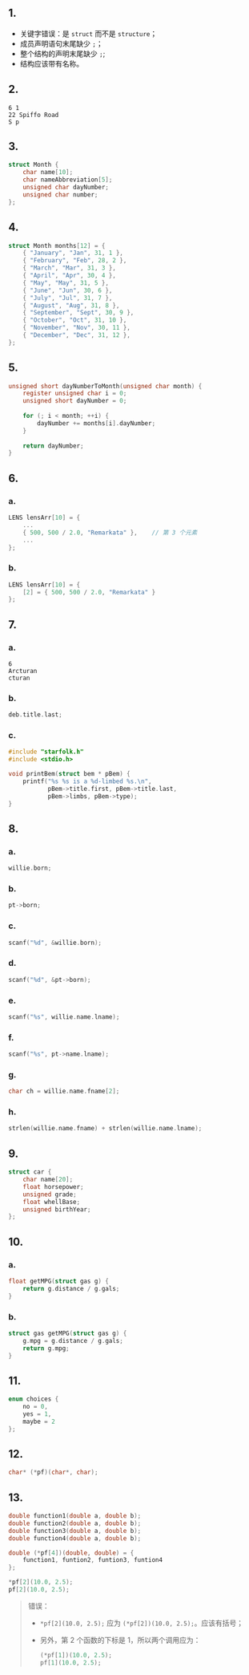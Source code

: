 ## 1.

- 关键字错误：是 `struct` 而不是 `structure`；
- 成员声明语句末尾缺少 `;`；
- 整个结构的声明末尾缺少 `;`;
- 结构应该带有名称。

## 2.

```
6 1
22 Spiffo Road
S p

```

## 3.

```c
struct Month {
    char name[10];
    char nameAbbreviation[5];
    unsigned char dayNumber;
    unsigned char number;
};
```

## 4.

```c
struct Month months[12] = {
    { "January", "Jan", 31, 1 },
    { "February", "Feb", 28, 2 },
    { "March", "Mar", 31, 3 },
    { "April", "Apr", 30, 4 },
    { "May", "May", 31, 5 },
    { "June", "Jun", 30, 6 },
    { "July", "Jul", 31, 7 },
    { "August", "Aug", 31, 8 },
    { "September", "Sept", 30, 9 },
    { "October", "Oct", 31, 10 },
    { "November", "Nov", 30, 11 },
    { "December", "Dec", 31, 12 },
};
```

## 5.

```c
unsigned short dayNumberToMonth(unsigned char month) {
    register unsigned char i = 0;
    unsigned short dayNumber = 0;
    
    for (; i < month; ++i) {
        dayNumber += months[i].dayNumber;
    }
    
    return dayNumber;
}
```

## 6.

### a.

```c
LENS lensArr[10] = {
    ...
    { 500, 500 / 2.0, "Remarkata" },	// 第 3 个元素
    ...
};
```

### b.

```c
LENS lensArr[10] = {
    [2] = { 500, 500 / 2.0, "Remarkata" }  
};
```

## 7.

### a.

```
6
Arcturan
cturan
```

### b.

```c
deb.title.last;
```

### c.

```c
#include "starfolk.h"
#include <stdio.h>

void printBem(struct bem * pBem) {
    printf("%s %s is a %d-limbed %s.\n", 
           pBem->title.first, pBem->title.last, 
           pBem->limbs, pBem->type);
}
```

## 8.

### a.

```c
willie.born;
```

### b.

```c
pt->born;
```

### c.

```c
scanf("%d", &willie.born);
```

### d.

```c
scanf("%d", &pt->born);
```

### e.

```c
scanf("%s", willie.name.lname);
```

### f.

```c
scanf("%s", pt->name.lname);
```

### g.

```c
char ch = willie.name.fname[2];
```

### h.

```c
strlen(willie.name.fname) + strlen(willie.name.lname);
```

## 9.

```c
struct car {
    char name[20];
    float horsepower;
    unsigned grade;
    float whellBase;
    unsigned birthYear;
};
```

## 10.

### a.

```c
float getMPG(struct gas g) {
    return g.distance / g.gals;
}
```

### b.

```c
struct gas getMPG(struct gas g) {
    g.mpg = g.distance / g.gals;
    return g.mpg;
}
```

## 11.

```c
enum choices {
    no = 0,
    yes = 1,
    maybe = 2
};
```

## 12.

```c
char* (*pf)(char*, char);
```

## 13.

```c
double function1(double a, double b);
double function2(double a, double b);
double function3(double a, double b);
double function4(double a, double b);

double (*pf[4])(double, double) = {
  	function1, funtion2, funtion3, funtion4  
};

*pf[2](10.0, 2.5);
pf[2](10.0, 2.5);
```

> 错误：
>
> - `*pf[2](10.0, 2.5);` 应为 `(*pf[2])(10.0, 2.5);`。应该有括号；
>
> - 另外，第 2 个函数的下标是 1，所以两个调用应为：
>   ```c
>   (*pf[1])(10.0, 2.5);
>   pf[1](10.0, 2.5);
>   ```
